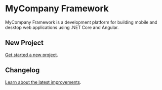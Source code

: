 # MyCompany Framework

MyCompany Framework is a development platform for building mobile and desktop web applications using .NET Core and Angular.

## New Project

[Get started a new project](./Docs/NEW_PROJECT.md).

## Changelog

[Learn about the latest improvements](./CHANGELOG.md).